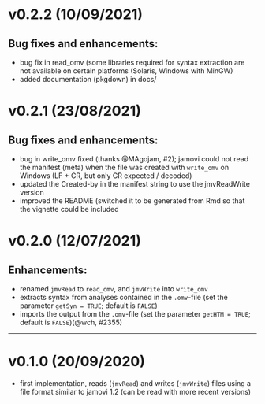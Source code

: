 # v0.2.2 (10/09/2021)

## Bug fixes and enhancements:
* bug fix in read_omv (some libraries required for syntax extraction are not available on certain platforms (Solaris, Windows with MinGW)
* added documentation (pkgdown) in docs/


# v0.2.1 (23/08/2021)

## Bug fixes and enhancements:
* bug in write_omv fixed (thanks @MAgojam, #2); jamovi could not read the manifest (meta) when the file was created with `write_omv` on Windows (LF + CR, but only CR expected / decoded)
* updated the Created-by in the manifest string to use the jmvReadWrite version
* improved the README (switched it to be generated from Rmd so that the vignette could be included


# v0.2.0 (12/07/2021)

## Enhancements:

* renamed `jmvRead` to `read_omv`, and `jmvWrite` into `write_omv`
* extracts syntax from analyses contained in the `.omv`-file (set the parameter `getSyn = TRUE`; default is `FALSE`)
* imports the output from the `.omv`-file (set the parameter `getHTM = TRUE`; default is `FALSE`)(@wch, #2355)

---

# v0.1.0 (20/09/2020)

* first implementation, reads (`jmvRead`) and writes (`jmvWrite`) files using a file format similar to jamovi 1.2 (can be read with more recent versions)
